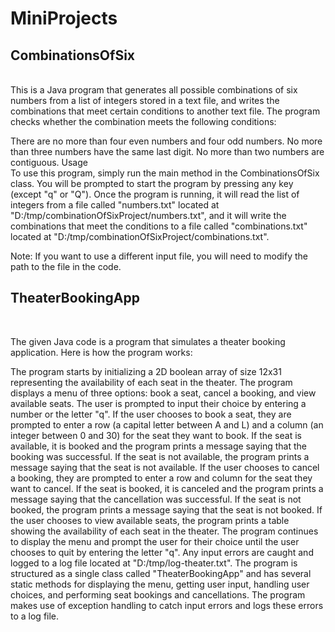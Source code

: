 # MiniProjects

<h2>CombinationsOfSix</h2> <br>
This is a Java program that generates all possible combinations of six numbers from a list of integers stored in a text file, and writes the combinations that meet certain conditions to another text file. The program checks whether the combination meets the following conditions:

There are no more than four even numbers and four odd numbers.
No more than three numbers have the same last digit.
No more than two numbers are contiguous.
Usage <br>
To use this program, simply run the main method in the CombinationsOfSix class. You will be prompted to start the program by pressing any key (except "q" or "Q"). Once the program is running, it will read the list of integers from a file called "numbers.txt" located at "D:/tmp/combinationOfSixProject/numbers.txt", and it will write the combinations that meet the conditions to a file called "combinations.txt" located at "D:/tmp/combinationOfSixProject/combinations.txt".

Note: If you want to use a different input file, you will need to modify the path to the file in the code.

<h2>TheaterBookingApp</h2> <br>

The given Java code is a program that simulates a theater booking application. Here is how the program works:

The program starts by initializing a 2D boolean array of size 12x31 representing the availability of each seat in the theater.
The program displays a menu of three options: book a seat, cancel a booking, and view available seats.
The user is prompted to input their choice by entering a number or the letter "q".
If the user chooses to book a seat, they are prompted to enter a row (a capital letter between A and L) and a column (an integer between 0 and 30) for the seat they want to book. If the seat is available, it is booked and the program prints a message saying that the booking was successful. If the seat is not available, the program prints a message saying that the seat is not available.
If the user chooses to cancel a booking, they are prompted to enter a row and column for the seat they want to cancel. If the seat is booked, it is canceled and the program prints a message saying that the cancellation was successful. If the seat is not booked, the program prints a message saying that the seat is not booked.
If the user chooses to view available seats, the program prints a table showing the availability of each seat in the theater.
The program continues to display the menu and prompt the user for their choice until the user chooses to quit by entering the letter "q".
Any input errors are caught and logged to a log file located at "D:/tmp/log-theater.txt".
The program is structured as a single class called "TheaterBookingApp" and has several static methods for displaying the menu, getting user input, handling user choices, and performing seat bookings and cancellations. The program makes use of exception handling to catch input errors and logs these errors to a log file.
